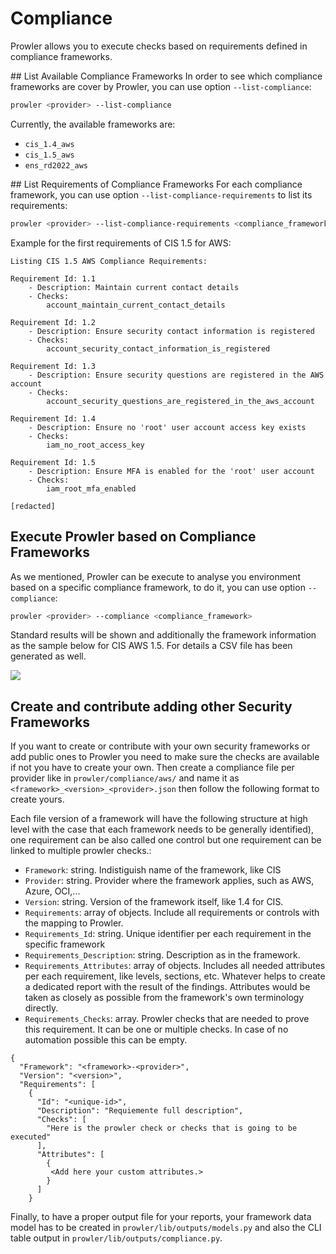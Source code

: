 # Compliance
Prowler allows you to execute checks based on requirements defined in compliance frameworks.

## List Available Compliance Frameworks
In order to see which compliance frameworks are cover by Prowler, you can use option `--list-compliance`:
```sh
prowler <provider> --list-compliance
```
Currently, the available frameworks are:

- `cis_1.4_aws`
- `cis_1.5_aws`
- `ens_rd2022_aws`

## List Requirements of Compliance Frameworks
For each compliance framework, you can use option `--list-compliance-requirements` to list its requirements:
```sh
prowler <provider> --list-compliance-requirements <compliance_framework(s)>
```

Example for the first requirements of CIS 1.5 for AWS:

```
Listing CIS 1.5 AWS Compliance Requirements:

Requirement Id: 1.1
	- Description: Maintain current contact details
	- Checks:
 		account_maintain_current_contact_details

Requirement Id: 1.2
	- Description: Ensure security contact information is registered
	- Checks:
 		account_security_contact_information_is_registered

Requirement Id: 1.3
	- Description: Ensure security questions are registered in the AWS account
	- Checks:
 		account_security_questions_are_registered_in_the_aws_account

Requirement Id: 1.4
	- Description: Ensure no 'root' user account access key exists
	- Checks:
 		iam_no_root_access_key

Requirement Id: 1.5
	- Description: Ensure MFA is enabled for the 'root' user account
	- Checks:
 		iam_root_mfa_enabled

[redacted]

```

## Execute Prowler based on Compliance Frameworks
As we mentioned, Prowler can be execute to analyse you environment based on a specific compliance framework, to do it, you can use option `--compliance`:
```sh
prowler <provider> --compliance <compliance_framework>
```
Standard results will be shown and additionally the framework information as the sample below for CIS AWS 1.5. For details a CSV file has been generated as well.

<img src="/img/compliance-cis-sample1.png"/>

## Create and contribute adding other Security Frameworks

If you want to create or contribute with your own security frameworks or add public ones to Prowler you need to make sure the checks are available if not you have to create your own. Then create a compliance file per provider like in `prowler/compliance/aws/` and name it as `<framework>_<version>_<provider>.json` then follow the following format to create yours.

Each file version of a framework will have the following structure at high level with the case that each framework needs to be generally identified), one requirement can be also called one control but one requirement can be linked to multiple prowler checks.:

- `Framework`: string. Indistiguish name of the framework, like CIS
- `Provider`: string. Provider where the framework applies, such as AWS, Azure, OCI,...
- `Version`: string. Version of the framework itself, like 1.4 for CIS.
- `Requirements`: array of objects. Include all requirements or controls with the mapping to Prowler.
- `Requirements_Id`: string. Unique identifier per each requirement in the specific framework
- `Requirements_Description`: string. Description as in the framework. 
- `Requirements_Attributes`: array of objects. Includes all needed attributes per each requirement, like levels, sections, etc. Whatever helps to create a dedicated report with the result of the findings. Attributes would be taken as closely as possible from the framework's own terminology directly.
- `Requirements_Checks`: array. Prowler checks that are needed to prove this requirement. It can be one or multiple checks. In case of no automation possible this can be empty.

```
{
  "Framework": "<framework>-<provider>",
  "Version": "<version>",
  "Requirements": [
    {
      "Id": "<unique-id>",
      "Description": "Requiemente full description",
      "Checks": [
        "Here is the prowler check or checks that is going to be executed"
      ],
      "Attributes": [
        {
         <Add here your custom attributes.>
        }
      ]
    }
```

Finally, to have a proper output file for your reports, your framework data model has to be created in `prowler/lib/outputs/models.py` and also the CLI table output in `prowler/lib/outputs/compliance.py`.
